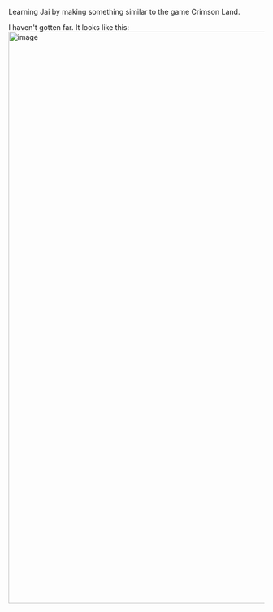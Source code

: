 Learning Jai by making something similar to the game Crimson Land.

I haven't gotten far. It looks like this:
<img width="1922" height="1127" alt="image" src="https://github.com/user-attachments/assets/4caab88e-6363-46ee-880c-bb740d5dfba9" />
